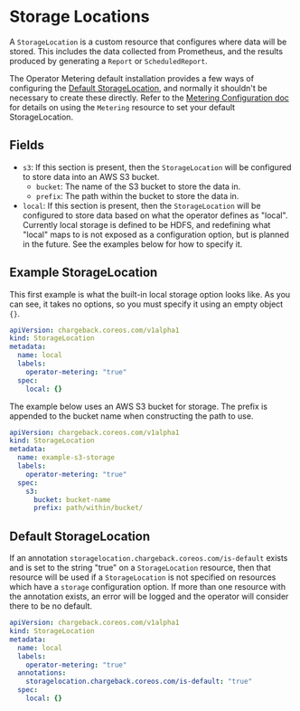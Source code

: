 # Storage Locations

A `StorageLocation` is a custom resource that configures where data will be stored.
This includes the data collected from Prometheus, and the results produced by generating a `Report` or `ScheduledReport`.

The Operator Metering default installation provides a few ways of configuring the [Default StorageLocation](#default-storagelocation), and normally it shouldn't be necessary to create these directly.
Refer to the [Metering Configuration doc](metering-config.md#storing-data-in-s3) for details on using the `Metering` resource to set your default StorageLocation.

## Fields

- `s3`: If this section is present, then the `StorageLocation` will be configured to store data into an AWS S3 bucket.
  - `bucket`: The name of the S3 bucket to store the data in.
  - `prefix`: The path within the bucket to store the data in.
- `local`: If this section is present, then the `StorageLocation` will be configured to store data based on what the operator defines as "local". Currently local storage is defined to be HDFS, and redefining what "local" maps to is not exposed as a configuration option, but is planned in the future. See the examples below for how to specify it.

## Example StorageLocation

This first example is what the built-in local storage option looks like.
As you can see, it takes no options, so you must specify it using an empty object `{}`.

```yaml
apiVersion: chargeback.coreos.com/v1alpha1
kind: StorageLocation
metadata:
  name: local
  labels:
    operator-metering: "true"
  spec:
    local: {}
```

The example below uses an AWS S3 bucket for storage.
The prefix is appended to the bucket name when constructing the path to use.

```yaml
apiVersion: chargeback.coreos.com/v1alpha1
kind: StorageLocation
metadata:
  name: example-s3-storage
  labels:
    operator-metering: "true"
  spec:
    s3:
      bucket: bucket-name
      prefix: path/within/bucket/
```

## Default StorageLocation

If an annotation `storagelocation.chargeback.coreos.com/is-default` exists and is set to the string "true" on a `StorageLocation` resource, then that resource will be used if a `StorageLocation` is not specified on resources which have a `storage` configuration option.
If more than one resource with the annotation exists, an error will be logged and the operator will consider there to be no default.

```yaml
apiVersion: chargeback.coreos.com/v1alpha1
kind: StorageLocation
metadata:
  name: local
  labels:
    operator-metering: "true"
  annotations:
    storagelocation.chargeback.coreos.com/is-default: "true"
  spec:
    local: {}
```
